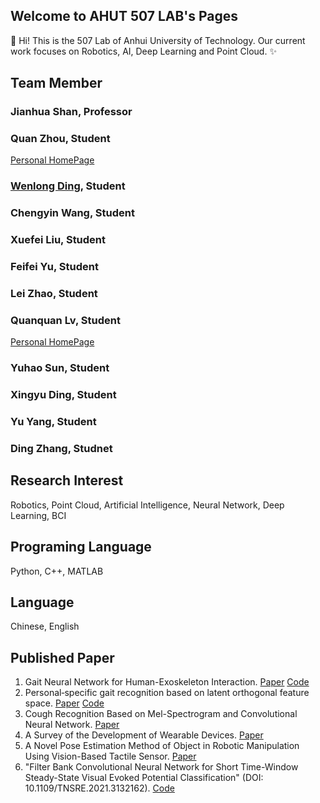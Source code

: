 ## Welcome to AHUT 507 LAB's Pages



👋 Hi! This is the 507 Lab of Anhui University of Technology.
Our current work focuses on Robotics, AI, Deep Learning and Point Cloud.
✨

## Team Member
### Jianhua Shan, Professor

### Quan Zhou, Student
[Personal HomePage](https://zqforward.github.io/)

### [Wenlong Ding](https://dingwenl.github.io/), Student

### Chengyin Wang, Student

### Xuefei Liu, Student

### Feifei Yu, Student

### Lei Zhao, Student

### Quanquan Lv, Student
[Personal HomePage](https://AzureQQ.github.io/)

### Yuhao Sun, Student

### Xingyu Ding, Student

### Yu Yang, Student

### Ding Zhang, Studnet

## Research Interest
Robotics, Point Cloud, Artificial Intelligence, Neural Network, Deep Learning, BCI

## Programing Language
Python, C++, MATLAB

## Language
Chinese, English

## Published Paper
1. Gait Neural Network for Human-Exoskeleton Interaction. [Paper](https://www.frontiersin.org/articles/10.3389/fnbot.2020.00058/full) [Code](https://github.com/ZQFORWARD/Gait-Neural-Network)
2. Personal‐specific gait recognition based on latent orthogonal feature space. [Paper](https://ietresearch.onlinelibrary.wiley.com/doi/10.1049/ccs2.12007) [Code](https://github.com/ZQFORWARD/Personal_specific_gait_recognition)
3. Cough Recognition Based on Mel-Spectrogram and Convolutional Neural Network. [Paper](https://www.frontiersin.org/articles/10.3389/frobt.2021.580080/full)
4. A Survey of the Development of Wearable Devices. [Paper](https://ieeexplore.ieee.org/document/9195351)
5. A Novel Pose Estimation Method of Object in Robotic Manipulation Using Vision-Based Tactile Sensor. [Paper](https://link.springer.com/chapter/10.1007%2F978-981-16-2336-3_24)
6. "Filter Bank Convolutional Neural Network for Short Time-Window Steady-State Visual Evoked Potential Classification" (DOI: 10.1109/TNSRE.2021.3132162). [Code](https://github.com/DingWenl/FB-tCNN)

